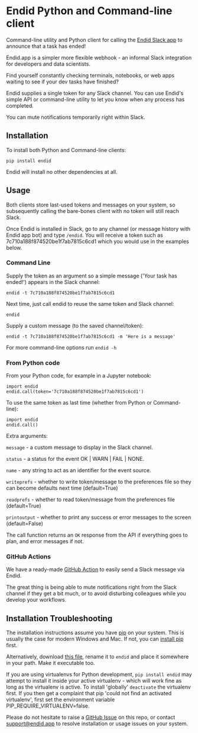 # Endid Python and Command-line client

Command-line utility and Python client for calling the [Endid Slack app](https://endid.app/) to announce that a task has ended!

Endid.app is a simpler more flexible webhook - an informal Slack integration for developers and data scientists.

Find yourself constantly checking terminals, notebooks, or web apps waiting to see if your dev tasks have finished?

Endid supplies a single token for any Slack channel. You can use Endid's simple API or command-line utility to let you know when any process has completed.

You can mute notifications temporarily right within Slack.

## Installation

To install both Python and Command-line clients:

```
pip install endid
```

Endid will install no other dependencies at all.

## Usage

Both clients store last-used tokens and messages on your system, so subsequently calling the bare-bones client with no token will still reach Slack.

Once Endid is installed in Slack, go to any channel (or message history with Endid app bot) and type `/endid`. You will receive a token such as 7c710a188f874520be1f7ab7815c6cd1 which you would use in the examples below.

### Command Line

Supply the token as an argument so a simple message ('Your task has ended!') appears in the Slack channel:

```
endid -t 7c710a188f874520be1f7ab7815c6cd1
```

Next time, just call endid to reuse the same token and Slack channel:

```
endid
```

Supply a custom message (to the saved channel/token):

```
endid -t 7c710a188f874520be1f7ab7815c6cd1 -m 'Here is a message'
```

For more command-line options run `endid -h`

### From Python code

From your Python code, for example in a Jupyter notebook:

```
import endid
endid.call(token='7c710a188f874520be1f7ab7815c6cd1')
```

To use the same token as last time (whether from Python or Command-line):

```
import endid
endid.call()
```

Extra arguments:

`message` - a custom message to display in the Slack channel.

`status` - a status for the event OK | WARN | FAIL | NONE.

`name` - any string to act as an identifier for the event source.

`writeprefs` - whether to write token/message to the preferences file so they can become defaults next time (default=True)

`readprefs` - whether to read token/message from the preferences file (default=True)

`printoutput` - whether to print any success or error messages to the screen (default=False)

The call function returns an `OK` response from the API if everything goes to plan, and error messages if not.


### GitHub Actions

We have a ready-made [GitHub Action](https://github.com/marketplace/actions/endid-action) to easily send a Slack message via Endid.

The great thing is being able to mute notifications right from the Slack channel if they get a bit much, or 
to avoid disturbing colleagues while you develop your workflows.

## Installation Troubleshooting

The installation instructions assume you have [pip](https://pip.pypa.io/en/stable/installing/) on your system. This is usually the case for modern Windows and Mac.
If not, you can [install pip](https://pip.pypa.io/en/stable/installing/) first.

Alternatively, download [this file](https://raw.githubusercontent.com/endid-app/endid-python/main/endid/endid.py), rename it to `endid` and place it somewhere in your path. Make it executable too.

If you are using virtualenvs for Python development, `pip install endid` may attempt to install it inside your active virtualenv - which will work fine as long as the virtualenv is active. To install 'globally' `deactivate` the virtualenv first. If you then get a complaint that pip 'could not find an activated virtualenv', first set the 
environment variable PIP_REQUIRE_VIRTUALENV=false.

Please do not hesitate to raise a [GitHub Issue](https://github.com/endid-app/endid-python/issues) on this repo, or contact [support@endid.app](support@endid.app) to 
resolve installation or usage issues on your system.
